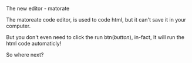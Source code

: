  The new editor - matorate

 The matoreate code editor, is used to code html, but it can't save it in your computer. 

 But you don't even need to click the run btn(_button_), in-fact, It will run the html code automaticly! 

So where next?

